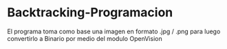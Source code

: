 # Backtracking-Programacion

El programa toma como base una imagen en formato .jpg / .png para luego convertirlo a Binario por medio del modulo OpenVision

